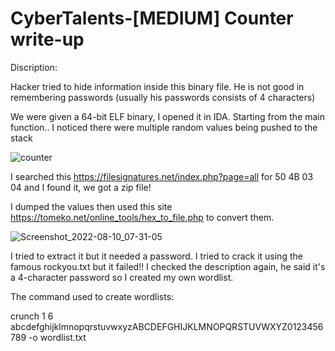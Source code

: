 # CyberTalents-[MEDIUM] Counter write-up
Discription: 

Hacker tried to hide information inside this binary file.
He is not good in remembering passwords (usually his passwords consists of 4 characters)


We were given a 64-bit ELF binary, I opened it in IDA.
Starting from the main function.. I noticed there were multiple random values being pushed to the stack


![counter](https://user-images.githubusercontent.com/80649768/183888650-766447f3-a5c3-47bb-a792-f9fe79dcc13f.png)


I searched this https://filesignatures.net/index.php?page=all for 50 4B 03 04 and I found it, we got a zip file!

I dumped the values then used this site https://tomeko.net/online_tools/hex_to_file.php to convert them.

![Screenshot_2022-08-10_07-31-05](https://user-images.githubusercontent.com/80649768/183890769-4536d4d2-f167-42ae-b193-f192be7923ef.png)

I tried to extract it but it needed a password.
I tried to crack it using the famous rockyou.txt but it failed!!
I checked the description again, he said it's a 4-character password so I created my own wordlist.

The command used to create wordlists:

crunch 1 6 abcdefghijklmnopqrstuvwxyzABCDEFGHIJKLMNOPQRSTUVWXYZ0123456789 -o wordlist.txt
